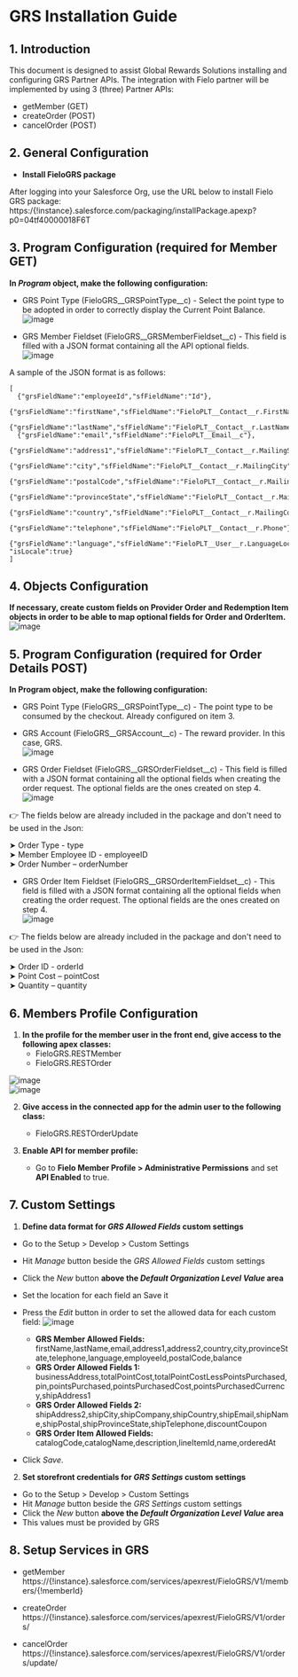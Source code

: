 # GRS Installation Guide

## 1. Introduction

This document  is designed to assist Global Rewards Solutions installing and configuring GRS Partner APIs.
The integration with Fielo partner will be implemented by using 3 (three) Partner APIs:  
   - getMember (GET)
   - createOrder (POST)
   - cancelOrder (POST)

## 2. General Configuration
- **Install FieloGRS package**  

After logging into your Salesforce Org, use the URL below to install Fielo GRS package:  
https:/{!instance}.salesforce.com/packaging/installPackage.apexp?p0=04tf40000018F6T

## 3. Program Configuration (required for Member GET)
**In *Program* object, make the following configuration:**

- GRS Point Type (FieloGRS__GRSPointType__c) - Select the point type to be adopted in order to correctly display the Current Point Balance.  
![image](https://user-images.githubusercontent.com/26011197/29518455-c28180b8-864f-11e7-8bc8-b25cc42eab5e.png)

- GRS Member Fieldset (FieloGRS__GRSMemberFieldset__c) - This field is filled with a JSON format containing all the API optional fields.   
![image](https://user-images.githubusercontent.com/26011197/29518856-7831c1a6-8651-11e7-8f0a-d2209c09da55.png)  

A sample of the JSON format is as follows:
```
​[
  {"grsFieldName":"employeeId","sfFieldName":"Id"},
  {"grsFieldName":"firstName","sfFieldName":"FieloPLT__Contact__r.FirstName"},
  {"grsFieldName":"lastName","sfFieldName":"FieloPLT__Contact__r.LastName"},
  {"grsFieldName":"email","sfFieldName":"FieloPLT__Email__c"},
  {"grsFieldName":"address1","sfFieldName":"FieloPLT__Contact__r.MailingStreet"},
  {"grsFieldName":"city","sfFieldName":"FieloPLT__Contact__r.MailingCity"},
  {"grsFieldName":"postalCode","sfFieldName":"FieloPLT__Contact__r.MailingPostalCode"},
  {"grsFieldName":"provinceState","sfFieldName":"FieloPLT__Contact__r.MailingStateCode"},
  {"grsFieldName":"country","sfFieldName":"FieloPLT__Contact__r.MailingCountryCode"},
  {"grsFieldName":"telephone","sfFieldName":"FieloPLT__Contact__r.Phone"},
  {"grsFieldName":"language","sfFieldName":"FieloPLT__User__r.LanguageLocaleKey", "isLocale":true}
]
```
## 4. Objects Configuration  
**If necessary, create custom fields on Provider Order and Redemption Item objects in order to be able to map optional fields for Order and OrderItem.**  
![image](https://user-images.githubusercontent.com/26011197/29518924-bac6f95a-8651-11e7-9ffe-1eee35b925aa.png)  

## 5. Program Configuration (required for Order Details POST)  
**In Program object, make the following configuration:**  

- GRS Point Type (FieloGRS__GRSPointType__c) - The point type to be consumed by the checkout. Already configured on item 3.  

- GRS Account (FieloGRS__GRSAccount__c) - The reward provider. In this case, GRS.  
![image](https://user-images.githubusercontent.com/26011197/29519003-0d214ab6-8652-11e7-880f-5f1e71b25c96.png)  

- GRS Order Fieldset (FieloGRS__GRSOrderFieldset__c) - This field is filled with a JSON format containing all the optional fields when creating the order request. The optional fields are the ones created on step 4.  
![image](https://user-images.githubusercontent.com/26011197/29529321-9811240c-8675-11e7-927d-0c30c41a812e.png)  

:point_right: The fields below are already included in the package and don't need to be used in the Json:  

➤ Order Type - type  
➤ Member Employee ID - employeeID  
➤ Order Number – orderNumber  

- GRS Order Item Fieldset (FieloGRS__GRSOrderItemFieldset__c) - This field is filled with a JSON format containing all the optional fields when creating the order request. The optional fields are the ones created on step 4.  
![image](https://user-images.githubusercontent.com/26011197/29529610-be8b6e0c-8676-11e7-9f3a-c072bffe3d4a.png)  

:point_right: The fields below are already included in the package and don't need to be used in the Json:  

➤ Order ID - orderId  
➤ Point Cost – pointCost  
➤ Quantity – quantity  

## 6. Members Profile Configuration  
   1. **In the profile for the member user in the front end, give access to the following apex classes:**  
      - FieloGRS.RESTMember  
      - FieloGRS.RESTOrder  

![image](https://user-images.githubusercontent.com/26011197/29519070-581c91c4-8652-11e7-935d-5337432761bb.png)  
![image](https://user-images.githubusercontent.com/26011197/29519103-7f870aaa-8652-11e7-95b2-20378a97a0ef.png)  

   2. **Give access in the connected app for the admin user to the following class:**  
      - FieloGRS.RESTOrderUpdate  

   3. **Enable API for member profile:**
      - Go to **Fielo Member Profile > Administrative Permissions** and set **API Enabled** to true.

## 7. Custom Settings
   1. **Define data format for *GRS Allowed Fields* custom settings**   
   - Go to the Setup > Develop > Custom Settings
   - Hit *Manage* button beside the *GRS Allowed Fields* custom settings
   - Click the *New* button **above the *Default Organization Level Value* area**
   - Set the location for each field an Save it
   - Press the *Edit* button in order to set the allowed data for each custom field:
   ![image](https://user-images.githubusercontent.com/26011197/30080352-b41509b2-9259-11e7-9d9d-050ca3518221.png)
      - **​GRS Member Allowed Fields:** firstName,lastName,email,address1,address2,country,city,provinceState,telephone,language,employeeId,postalCode,balance
      - **​GRS Order Allowed Fields 1:** ​businessAddress,totalPointCost,totalPointCostLessPointsPurchased,pin,pointsPurchased,pointsPurchasedCost,pointsPurchasedCurrency,shipAddress1
      - **​GRS Order Allowed Fields 2:** ​shipAddress2,shipCity,shipCompany,shipCountry,shipEmail,shipName,shipPostal,shipProvinceState,shipTelephone,discountCoupon
      - **​GRS Order Item Allowed Fields:** ​catalogCode,catalogName,description,lineItemId,name,orderedAt

   - Click *Save*.  

   2. **Set storefront credentials for *​GRS Settings* custom settings**
   - Go to the Setup > Develop > Custom Settings
   - Hit *Manage* button beside the *GRS Settings* custom settings
   - Click the *New* button **above the *Default Organization Level Value* area**
   - This values must be provided by GRS

## 8. Setup Services in GRS  
   - getMember  
     https://{!instance}.salesforce.com/services/apexrest/FieloGRS/V1/members/{!memberId}  

   - createOrder  
     https://{!instance}.salesforce.com/services/apexrest/FieloGRS/V1/orders/  

   - cancelOrder  
     https://{!instance}.salesforce.com/services/apexrest/FieloGRS/V1/orders/update/  
